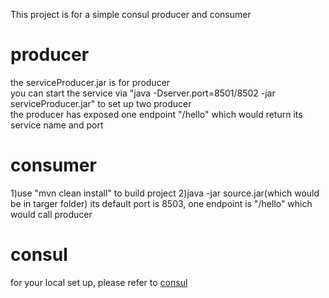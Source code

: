 This project is for a simple consul producer and consumer
#
# producer
the serviceProducer.jar is for producer <br>
you can start the service via "java -Dserver.port=8501/8502 -jar serviceProducer.jar"
 to set up two producer<br>
 the producer has exposed one endpoint "/hello"  which would 
 return its service name and port
 
# consumer
 1)use "mvn clean install" to build project
 2)java -jar source.jar(which would be in targer folder)
 its default port is 8503, one endpoint is "/hello" which would 
 call producer
 
# consul
 for your local set up, please refer to [consul](https://learn.hashicorp.com/consul/getting-started/install)
 <br>
 
